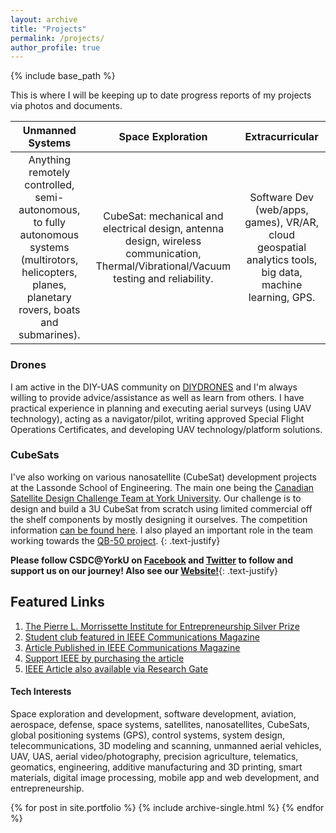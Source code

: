 ```yaml
---
layout: archive
title: "Projects"
permalink: /projects/
author_profile: true
---
```


{% include base_path %}

This is where I will be keeping up to date progress reports of my projects via photos and documents.

| Unmanned Systems | Space Exploration | Extracurricular |
|:--------:|:--------------:|:---------------:|
|Anything remotely controlled, semi-autonomous, to fully autonomous systems (multirotors, helicopters, planes, planetary rovers, boats and submarines).  |  CubeSat: mechanical and electrical design, antenna design, wireless communication, Thermal/Vibrational/Vacuum testing and reliability. | Software Dev (web/apps, games), VR/AR, cloud geospatial analytics tools​, big data, machine learning, GPS. |

### Drones

I am active in the DIY-UAS community on [DIYDRONES](http://diydrones.com/profile/menezes) and I'm always willing to provide advice/assistance as well as learn from others. I have practical experience in planning and executing aerial surveys (using UAV technology), acting as a navigator/pilot, writing approved Special Flight Operations Certificates, and developing UAV technology/platform solutions.

### CubeSats

I've also working on various nanosatellite (CubeSat) development projects at the Lassonde School of Engineering. The main one being the [Canadian Satellite Design Challenge Team at York University](https://www.lassat.ca). Our challenge is to design and build a 3U CubeSat from scratch using limited commercial off the shelf components by mostly designing it ourselves. The competition information [can be found here](https://www.csdcms.ca). I also played an important role in the team working towards the [QB-50 project](https://www.qb50.eu).
{: .text-justify}

**Please follow CSDC@YorkU on [Facebook](https://www.facebook.com/YorkCSDC/) and [Twitter](https://twitter.com/YorkCsdc) to follow and support us on our journey! Also see our [Website!](http://www.lassat.ca)**{: .text-justify}

## Featured Links

1. [The Pierre L. Morrissette Institute for Entrepreneurship Silver Prize](http://lassonde.yorku.ca/articles/lassonde-students-clean-young-space-entrepreneurs-competition)
2. [Student club featured in IEEE Communications Magazine](http://lassonde.yorku.ca/articles/student-club-featured-ieee-communications-magazine)
3. [Article Published in IEEE Communications Magazine](http://lassonde.yorku.ca/sites/default/files/IEEE-Communications-Mag-CSDCYorkU%20(2).pdf)
4. [Support IEEE by purchasing the article](http://ieeexplore.ieee.org/abstract/document/7105664/)
5. [IEEE Article also available via Research Gate](https://www.researchgate.net/publication/276298344_Obtaining_Infrared_Spectral_Imagery_of_the_Upper_Atmosphere_Using_a_Cubesat)

#### Tech Interests
Space exploration and development, software development, aviation, aerospace, defense, space systems, satellites, nanosatellites, CubeSats, global positioning systems (GPS), control systems, system design, telecommunications, 3D modeling and scanning, unmanned aerial vehicles, UAV, UAS, aerial video/photography, precision agriculture, telematics, geomatics, engineering, additive manufacturing and 3D printing, smart materials, digital image processing, mobile app and web development, and entrepreneurship.

{% for post in site.portfolio %}
  {% include archive-single.html %}
{% endfor %}
